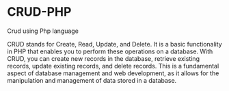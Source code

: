 # CRUD-PHP
Crud using Php language

CRUD stands for Create, Read, Update, and Delete. It is a basic functionality in PHP that enables you to perform these operations on a database. With CRUD, you can create new records in the database, retrieve existing records, update existing records, and delete records. This is a fundamental aspect of database management and web development, as it allows for the manipulation and management of data stored in a database.
